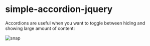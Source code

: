 # simple-accordion-jquery
Accordions are useful when you want to toggle between hiding and showing large amount of content:

![snap](https://github.com/thedevsafaf/accordion-jquery/assets/85129653/732527b3-c1fd-4e2d-a2e5-67e38b3d65d3)
